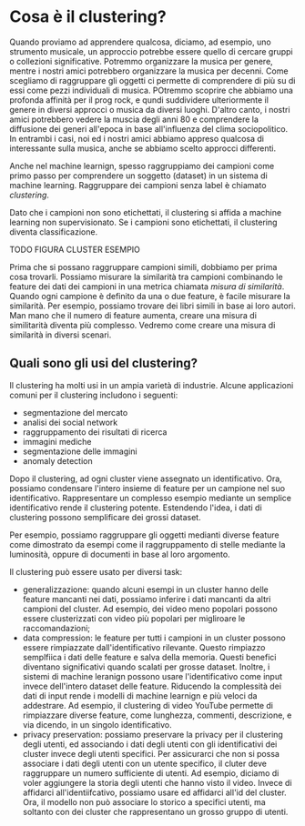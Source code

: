 # Cosa è il clustering?

Quando proviamo ad apprendere qualcosa, diciamo, ad esempio, uno strumento musicale, un approccio potrebbe essere quello di cercare gruppi o collezioni significative. Potremmo organizzare la musica per genere, mentre i nostri amici potrebbero organizzare la musica per decenni. Come scegliamo di raggruppare gli oggetti ci permette di comprendere di più su di essi come pezzi individuali di musica. POtremmo scoprire che abbiamo una profonda affinità per il prog rock, e qundi suddividere ulteriormente il genere in diversi approcci o musica da diversi luoghi. D'altro canto, i nostri amici potrebbero vedere la muscia degli anni 80 e comprendere la diffusione dei generi all'epoca in base all'influenza del clima sociopolitico. In entrambi i casi, noi ed i nostri amici abbiamo appreso qualcosa di interessante sulla musica, anche se abbiamo scelto approcci differenti.

Anche nel machine learnign, spesso raggruppiamo dei campioni come primo passo per comprendere un soggetto (dataset) in un sistema di machine learning. Raggruppare dei campioni senza label è chiamato *clustering*.

Dato che i campioni non sono etichettati, il clustering si affida a machine learning non supervisionato. Se i campioni sono etichettati, il clustering diventa classificazione.

TODO FIGURA CLUSTER ESEMPIO

Prima che si possano raggruppare campioni simili, dobbiamo per prima cosa trovarli. Possiamo misurare la similarità tra campioni combinando le feature dei dati dei campioni in una metrica chiamata *misura di similarità*. Quando ogni campione è definito da una o due feature, è facile misurare la similarità. Per esempio, possiamo trovare dei libri simili in base ai loro autori. Man mano che il numero di feature aumenta, creare una misura di similitarità diventa più complesso. Vedremo come creare una misura di similarità in diversi scenari.

## Quali sono gli usi del clustering?

Il clustering ha molti usi in un ampia varietà di industrie. Alcune applicazioni comuni per il clustering includono i seguenti:

* segmentazione del mercato
* analisi dei social network
* raggruppamento dei risultati di ricerca
* immagini mediche
* segmentazione delle immagini
* anomaly detection

Dopo il clustering, ad ogni cluster viene assegnato un identificativo. Ora, possiamo condensare l'intero insieme di feature per un campione nel suo identificativo. Rappresentare un complesso esempio mediante un semplice identificativo rende il clustering potente. Estendendo l'idea, i dati di clustering possono semplificare dei grossi dataset.

Per esempio, possiamo raggruppare gli oggetti medianti diverse feature come dimostrato da esempi come il raggruppamento di stelle mediante la luminosità, oppure di documenti in base al loro argomento.

Il clustering può essere usato per diversi task:

* generalizzazione: quando alcuni esempi in un cluster hanno delle feature mancanti nei dati, possiamo inferire i dati mancanti da altri campioni del cluster. Ad esempio, dei video meno popolari possono essere clusterizzati con video più popolari per migliroare le raccomandazioni;
* data compression: le feature per tutti i campioni in un cluster possono essere rimpiazzate dall'identificativo rilevante. Questo rimpiazzo semplfiica i dati delle feature e salva della memoria. Questi benefici diventano significativi quando scalati per grosse dataset. Inoltre, i sistemi di machine leranign possono usare l'identificativo come input invece dell'intero dataset delle feature. Riducendo la complessità dei dati di input rende i modelli di machine learnign e più veloci da addestrare. Ad esempio, il clustering di video YouTube permette di rimpiazzare diverse feature, come lunghezza, commenti, descrizione, e via dicendo, in un singolo identificativo.
* privacy preservation: possiamo preservare la privacy per il clustering degli utenti, ed associando i dati degli utenti con gli identificativi dei cluster invece degli utenti specifici. Per assicurarci che non si possa associare i dati degli utenti con un utente specifico, il cluter deve raggruppare un numero sufficiente di utenti. Ad esempio, diciamo di voler aggiungere la storia degli utenti che hanno visto il video. Invece di affidarci all'identiifcativo, possiamo usare ed affidarci all'id del cluster. Ora, il modello non può associare lo storico a specifici utenti, ma soltanto con dei cluster che rappresentano un grosso gruppo di utenti.
